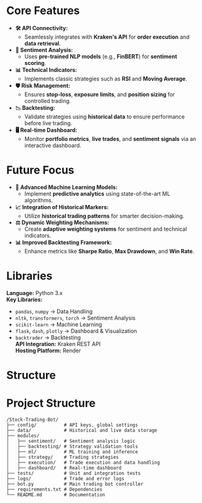
#   Core Features
- **🛠️ API Connectivity:**  
   - Seamlessly integrates with **Kraken's API** for **order execution** and **data retrieval**.
- **🧠 Sentiment Analysis:**  
   - Uses **pre-trained NLP models** (e.g., **FinBERT**) for **sentiment scoring**.
- **📊 Technical Indicators:**  
   - Implements classic strategies such as **RSI** and **Moving Average**.
- **🛡️ Risk Management:**  
   - Ensures **stop-loss**, **exposure limits**, and **position sizing** for controlled trading.
- **📉 Backtesting:**  
   - Validate strategies using **historical data** to ensure performance before live trading.
- **🖥️ Real-time Dashboard:**  
   - Monitor **portfolio metrics**, **live trades**, and **sentiment signals** via an interactive dashboard.
#  Future Focus
- **🤖 Advanced Machine Learning Models:**  
   - Implement **predictive analytics** using state-of-the-art ML algorithms.
- **📈 Integration of Historical Markers:**  
   - Utilize **historical trading patterns** for smarter decision-making.
- **⚖️ Dynamic Weighting Mechanisms:**  
   - Create **adaptive weighting systems** for sentiment and technical indicators.
- **📊 Improved Backtesting Framework:**  
   - Enhance metrics like **Sharpe Ratio**, **Max Drawdown**, and **Win Rate**.
#   Libraries
**Language:** Python 3.x  
**Key Libraries:**  
-  `pandas`, `numpy` → Data Handling  
-  `nltk`, `transformers`, `torch` → Sentiment Analysis  
-  `scikit-learn` → Machine Learning  
-  `flask`, `dash`, `plotly` → Dashboard & Visualization  
-  `backtrader` → Backtesting  
**API Integration:** Kraken REST API  
**Hosting Platform:** Render  
#   Structure
#   Project Structure

```plaintext
/Stock-Trading-Bot/
├── config/          # API keys, global settings
├── data/            # Historical and live data storage
├── modules/         
│   ├── sentiment/   # Sentiment analysis logic
│   ├── backtesting/ # Strategy validation tools
│   ├── ml/          # ML training and inference
│   ├── strategy/    # Trading strategies
│   ├── execution/   # Trade execution and data handling
│   ├── dashboard/   # Real-time dashboard
├── tests/           # Unit and integration tests
├── logs/            # Trade and error logs
├── bot.py           # Main trading bot controller
├── requirements.txt # Dependencies
└── README.md        # Documentation
